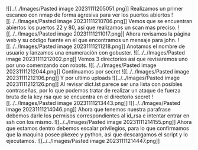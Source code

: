 ![[../../Images/Pasted image 20231111205051.png]]
Realizamos un primer escaneo con nmap de forma agresiva para ver los puertos abiertos
![[../../Images/Pasted image 20231111210706.png]]
Vemos que se encuentran abiertos los puertos 22 y 80, así que realizamos un scan mas preciso.
![[../../Images/Pasted image 20231111211017.png]]
Ahora revisamos la página web y su código fuente en el que encontramos un mensaje para john.
![[../../Images/Pasted image 20231111211218.png]]
Anotamos el nombre de usuario y lanzamos una enumeración con gobuster.
![[../../Images/Pasted image 20231111212002.png]]
Vemos 3 directorios asi que revisaremos uno por uno comenzando con robots.
![[../../Images/Pasted image 20231111212044.png]]
Continuamos por secret
![[../../Images/Pasted image 20231111212106.png]]
Y por ultimo uploads
![[../../Images/Pasted image 20231111212126.png]]
Al revisar dict.lst parece ser una lista con posibles contraseñas, por lo que podemos tratar de realizar un ataque de fuerza bruta de la key rsa que se encuentra en el directorio secret
![[../../Images/Pasted image 20231111213443.png]]
![[../../Images/Pasted image 20231111214046.png]]
Ahora que tenemos nuestra parafrase debemos darle los permisos correspondientes al id_rsa e intentar entrar en ssh con los mismo.
![[../../Images/Pasted image 20231111214155.png]]
Ahora que estamos dentro debemos escalar privilegios, para lo que confirmamos que la maquina posee pkexec y python, asi que descargamos el script y lo ejecutamos.
![[../../Images/Pasted image 20231111214447.png]]
